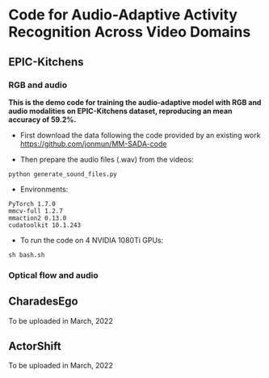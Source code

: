# Code for Audio-Adaptive Activity Recognition Across Video Domains

## EPIC-Kitchens

### RGB and audio
**This is the demo code for training the audio-adaptive model with RGB and audio modalities on EPIC-Kitchens dataset, reproducing an mean accuracy of 59.2%.**

* First download the data following the code provided by an existing work https://github.com/jonmun/MM-SADA-code

* Then prepare the audio files (.wav) from the videos:

```
python generate_sound_files.py
```

* Environments:

```
PyTorch 1.7.0
mmcv-full 1.2.7
mmaction2 0.13.0
cudatoolkit 10.1.243
```

* To run the code on 4 NVIDIA 1080Ti GPUs:
```
sh bash.sh
```

### Optical flow and audio

## CharadesEgo

To be uploaded in March, 2022

## ActorShift
To be uploaded in March, 2022
